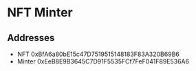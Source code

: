 # NFT Minter
## Addresses
* NFT 0xBfA6a80bE15c47D7519515148183F83A320B69B6 
* Minter 0xEeB8E9B3645C7D91F5535FCf7FeF041F89E536A6 
